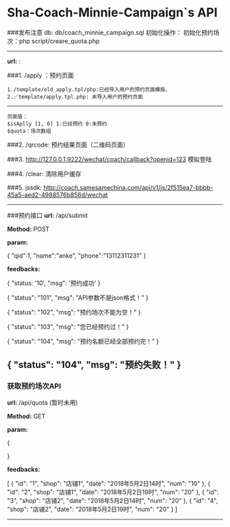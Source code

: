 # Sha-Coach-Minnie-Campaign`s API

###发布注意
db: db/coach_minnie_campaign.sql
初始化操作：
初始化预约场次：php script/creare_quota.php 

---

**url:** : 

###1. /apply ：预约页面 

```
1./template/old_apply.tpl/php:已经导入用户的预约页面模版，
2.／template/apply.tpl.php: 未导入用户的预约页面
```
---

```
页面值：
$isAplly [1, 0] 1:已经预约 0:未预约
$quota：场次数组

```

###2. /qrcode: 预约结果页面（二维码页面）

###3. http://127.0.0.1:9222/wechat/coach/callback?openid=123  模拟登陆

###4. /clear: 清除用户缓存

###5. jssdk: http://coach.samesamechina.com/api/v1/js/2f515ea7-bbbb-45a5-aed2-4988576b856d/wechat

---

###预约接口
**url:** /api/submit

**Method:** POST

**param:**

{
    "qid":1,
    "name":"anke",
    "phone":"13112311231"
}

**feedbacks:**

{
    "status: '10',
    "msg": '预约成功'
}  

{
    "status": "101",
    "msg": "API参数不是json格式！"
}      

{
    "status": "102",
    "msg": "预约场次不能为空！"
} 

{
    "status": "103",
    "msg": "您已经预约过！"
} 

{
    "status": "104",
    "msg": "预约名额已经全部预约完！"
} 

{
    "status": "104",
    "msg": "预约失败！"
} 
---

### 获取预约场次API
**url:** /api/quota (暂时未用)

**Method:** GET

**param:**

{
	
}

**feedbacks:**

[
    {
        "id": "1",
        "shop": "店铺1",
        "date": "2018年5月2日14时",
        "num": "10"
    },
    {
        "id": "2",
        "shop": "店铺1",
        "date": "2018年5月2日19时",
        "num": "20"
    },
    {
        "id": "3",
        "shop": "店铺2",
        "date": "2018年5月2日14时",
        "num": "20"
    },
    {
        "id": "4",
        "shop": "店铺2",
        "date": "2018年5月2日19时",
        "num": "20"
    }
]	

--- 